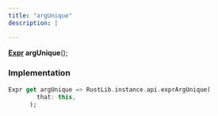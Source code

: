 ```yaml
---
title: "argUnique"
description: |

---
```

<span class="dart-code"><strong>[Expr] argUnique</strong>();</span>


### Implementation
```dart
Expr get argUnique => RustLib.instance.api.exprArgUnique(
        that: this,
      );
```

[Expr]: /reference/classes/expr/